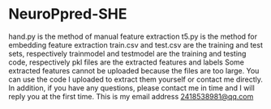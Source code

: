 # NeuroPpred-SHE
hand.py is the method of manual feature extraction
t5.py is the method for embedding feature extraction
train.csv and test.csv are the training and test sets, respectively
trainmodel and testmodel are the training and testing code, respectively
pkl files are the extracted features and labels
Some extracted features cannot be uploaded because the files are too large. You can use the code I uploaded to extract them yourself or contact me directly. In addition, if you have any questions, please contact me in time and I will reply you at the first time. This is my email address 2418538981@qq.com
